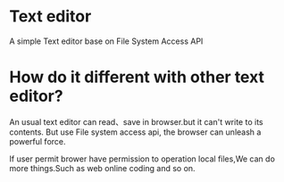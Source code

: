 # Text editor
A simple Text editor base on File System Access API

# How do it different with other text editor?
An usual text editor can read、save in browser.but it can't write to its contents. But use File system access api, the browser can unleash a powerful force.

If user permit brower have permission to operation local files,We can do more things.Such as web online coding and so on.